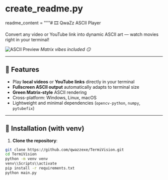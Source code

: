 # create_readme.py
readme_content = """# 🎞️ QwaZz ASCII Player

Convert any video or YouTube link into dynamic ASCII art — watch movies right in your terminal!  

![ASCII Preview](https://) 
*Matrix vibes included 😏*

---

## 🚀 Features
- Play **local videos** or **YouTube links** directly in your terminal
- **Fullscreen ASCII output** automatically adapts to terminal size
- **Green Matrix-style** ASCII rendering
- Cross-platform: Windows, Linux, macOS
- Lightweight and minimal dependencies (`opencv-python`, `numpy`, `pytubefix`)

---

## 💾 Installation (with venv)

1. **Clone the repository**:

```bash
git clone https://github.com/qwazzexe/TermiVision.git
cd TermiVision
python -m venv venv
venv\\Scripts\\activate
pip install -r requirements.txt
python main.py
